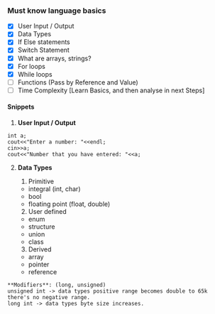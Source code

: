### Must know language basics

* [x] User Input / Output	
* [x] Data Types
* [x] If Else statements
* [x] Switch Statement
* [x] What are arrays, strings?
* [x] For loops
* [x] While loops
* [ ] Functions (Pass by Reference and Value)
* [ ] Time Complexity [Learn Basics, and then analyse in next Steps]

#### Snippets

1. **User Input / Output**

>>>
    int a;
    cout<<"Enter a number: "<<endl;
    cin>>a;
    cout<<"Number that you have entered: "<<a;
>>>

2. **Data Types**
  
    1. Primitive
    - integral (int, char)
    - bool
    - floating point (float, double)

    2. User defined
    - enum
    - structure
    - union
    - class

    3. Derived
    - array
    - pointer
    - reference

>>>
    **Modifiers**: (long, unsigned)
    unsigned int -> data types positive range becomes double to 65k there's no negative range.
    long int -> data types byte size increases.
>>>






